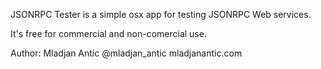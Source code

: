 JSONRPC Tester is a simple osx app for testing JSONRPC Web services.

It's free for commercial and non-comercial use.

Author: 
Mladjan Antic
@mladjan_antic
mladjanantic.com